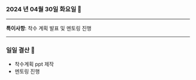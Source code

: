 ### 2024 년 04월 30일 화요일 📅

---

**특이사항**: 착수 계획 발표 및 멘토링 진행

---

### 일일 결산 📝

- 착수계획 ppt 제작
- 멘토링 진행